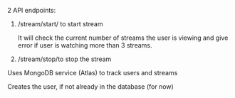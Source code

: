 2 API endpoints:

1. /stream/start/<userID> to start stream
   
   It will check the current number of streams the user is viewing and give error if user is watching more than 3 streams.
   
2. /stream/stop/<userID>to stop the stream

Uses MongoDB service (Atlas) to track users and streams

Creates the user, if not already in the database (for now)